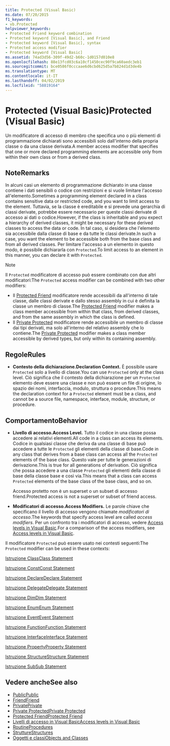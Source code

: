 ```yaml
---
title: Protected (Visual Basic)
ms.date: 07/20/2015
f1_keywords:
- vb.Protected
helpviewer_keywords:
- Protected Friend keyword combination
- Protected keyword [Visual Basic], and Friend
- Protected keyword [Visual Basic], syntax
- Protected access modifier
- Protected keyword [Visual Basic]
ms.assetid: 74ad3d56-309f-49d2-b60c-1d0157d010e8
ms.openlocfilehash: 88e13fcd03c6a10cf1450cec90f9ca60aedc3eb1
ms.sourcegitcommit: bce0586f0cccaae6d6cbd625d5a7b824d1d3de4b
ms.translationtype: MT
ms.contentlocale: it-IT
ms.lasthandoff: 04/02/2019
ms.locfileid: "58819164"
---
```

# <a name="protected-visual-basic"></a><span data-ttu-id="4282b-102">Protected (Visual Basic)</span><span class="sxs-lookup"><span data-stu-id="4282b-102">Protected (Visual Basic)</span></span>
<span data-ttu-id="4282b-103">Un modificatore di accesso di membro che specifica uno o più elementi di programmazione dichiarati sono accessibili solo dall'interno della propria classe o da una classe derivata.</span><span class="sxs-lookup"><span data-stu-id="4282b-103">A member access modifier that specifies that one or more declared programming elements are accessible only from within their own class or from a derived class.</span></span>  
  
## <a name="remarks"></a><span data-ttu-id="4282b-104">Note</span><span class="sxs-lookup"><span data-stu-id="4282b-104">Remarks</span></span>  
 <span data-ttu-id="4282b-105">In alcuni casi un elemento di programmazione dichiarato in una classe contiene i dati sensibili o codice con restrizioni e si vuole limitare l'accesso all'elemento.</span><span class="sxs-lookup"><span data-stu-id="4282b-105">Sometimes a programming element declared in a class contains sensitive data or restricted code, and you want to limit access to the element.</span></span> <span data-ttu-id="4282b-106">Tuttavia, se la classe è ereditabile e si prevede una gerarchia di classi derivate, potrebbe essere necessario per queste classi derivate di accesso ai dati o codice.</span><span class="sxs-lookup"><span data-stu-id="4282b-106">However, if the class is inheritable and you expect a hierarchy of derived classes, it might be necessary for these derived classes to access the data or code.</span></span> <span data-ttu-id="4282b-107">In tal caso, si desidera che l'elemento sia accessibile dalla classe di base e da tutte le classi derivate.</span><span class="sxs-lookup"><span data-stu-id="4282b-107">In such a case, you want the element to be accessible both from the base class and from all derived classes.</span></span> <span data-ttu-id="4282b-108">Per limitare l'accesso a un elemento in questo modo, è possibile dichiararla con `Protected`.</span><span class="sxs-lookup"><span data-stu-id="4282b-108">To limit access to an element in this manner, you can declare it with `Protected`.</span></span>  

> [!NOTE]
> <span data-ttu-id="4282b-109">Il `Protected` modificatore di accesso può essere combinato con due altri modificatori:</span><span class="sxs-lookup"><span data-stu-id="4282b-109">The `Protected` access modifier can be combined with two other modifiers:</span></span>
> - <span data-ttu-id="4282b-110">Il [Protected Friend](protected-friend.md) modificatore rende accessibili da all'interno di tale classe, dalle classi derivate e dallo stesso assembly in cui è definita la classe un membro di classe.</span><span class="sxs-lookup"><span data-stu-id="4282b-110">The [Protected Friend](protected-friend.md) modifier makes a class member accessible from within that class, from derived classes, and from the same assembly in which the class is defined.</span></span> 
> - <span data-ttu-id="4282b-111">Il [Private Protected](private-protected.md) modificatore rende accessibile un membro di classe dai tipi derivati, ma solo all'interno del relativo assembly che lo contiene.</span><span class="sxs-lookup"><span data-stu-id="4282b-111">The [Private Protected](private-protected.md) modifier makes a class member accessible by derived types, but only within its containing assembly.</span></span>
  
## <a name="rules"></a><span data-ttu-id="4282b-112">Regole</span><span class="sxs-lookup"><span data-stu-id="4282b-112">Rules</span></span>  
  
-   <span data-ttu-id="4282b-113">**Contesto della dichiarazione.**</span><span class="sxs-lookup"><span data-stu-id="4282b-113">**Declaration Context.**</span></span> <span data-ttu-id="4282b-114">È possibile usare `Protected` solo a livello di classe.</span><span class="sxs-lookup"><span data-stu-id="4282b-114">You can use `Protected` only at the class level.</span></span> <span data-ttu-id="4282b-115">Ciò significa che il contesto della dichiarazione per un `Protected` elemento deve essere una classe e non può essere un file di origine, lo spazio dei nomi, interfaccia, modulo, struttura o procedure.</span><span class="sxs-lookup"><span data-stu-id="4282b-115">This means the declaration context for a `Protected` element must be a class, and cannot be a source file, namespace, interface, module, structure, or procedure.</span></span>  

## <a name="behavior"></a><span data-ttu-id="4282b-116">Comportamento</span><span class="sxs-lookup"><span data-stu-id="4282b-116">Behavior</span></span>  
  
-   <span data-ttu-id="4282b-117">**Livello di accesso.**</span><span class="sxs-lookup"><span data-stu-id="4282b-117">**Access Level.**</span></span> <span data-ttu-id="4282b-118">Tutto il codice in una classe possa accedere ai relativi elementi.</span><span class="sxs-lookup"><span data-stu-id="4282b-118">All code in a class can access its elements.</span></span> <span data-ttu-id="4282b-119">Codice in qualsiasi classe che deriva da una classe di base può accedere a tutte le `Protected` gli elementi della classe di base.</span><span class="sxs-lookup"><span data-stu-id="4282b-119">Code in any class that derives from a base class can access all the `Protected` elements of the base class.</span></span> <span data-ttu-id="4282b-120">Questo vale per tutte le generazioni di derivazione.</span><span class="sxs-lookup"><span data-stu-id="4282b-120">This is true for all generations of derivation.</span></span> <span data-ttu-id="4282b-121">Ciò significa che possa accedere a una classe `Protected` gli elementi della classe di base della classe base e così via.</span><span class="sxs-lookup"><span data-stu-id="4282b-121">This means that a class can access `Protected` elements of the base class of the base class, and so on.</span></span>  
  
     <span data-ttu-id="4282b-122">Accesso protetto non è un superset o un subset di accesso friend.</span><span class="sxs-lookup"><span data-stu-id="4282b-122">Protected access is not a superset or subset of friend access.</span></span>  
  
-   <span data-ttu-id="4282b-123">**Modificatori di accesso.**</span><span class="sxs-lookup"><span data-stu-id="4282b-123">**Access Modifiers.**</span></span> <span data-ttu-id="4282b-124">Le parole chiave che specificano il livello di accesso vengono chiamate *modificatori di accesso*.</span><span class="sxs-lookup"><span data-stu-id="4282b-124">The keywords that specify access level are called *access modifiers*.</span></span> <span data-ttu-id="4282b-125">Per un confronto tra i modificatori di accesso, vedere [Access levels in Visual Basic](../../../visual-basic/programming-guide/language-features/declared-elements/access-levels.md).</span><span class="sxs-lookup"><span data-stu-id="4282b-125">For a comparison of the access modifiers, see [Access levels in Visual Basic](../../../visual-basic/programming-guide/language-features/declared-elements/access-levels.md).</span></span>  
  
 <span data-ttu-id="4282b-126">Il modificatore `Protected` può essere usato nei contesti seguenti:</span><span class="sxs-lookup"><span data-stu-id="4282b-126">The `Protected` modifier can be used in these contexts:</span></span>  
  
 [<span data-ttu-id="4282b-127">Istruzione Class</span><span class="sxs-lookup"><span data-stu-id="4282b-127">Class Statement</span></span>](../../../visual-basic/language-reference/statements/class-statement.md)  
  
 [<span data-ttu-id="4282b-128">Istruzione Const</span><span class="sxs-lookup"><span data-stu-id="4282b-128">Const Statement</span></span>](../../../visual-basic/language-reference/statements/const-statement.md)  
  
 [<span data-ttu-id="4282b-129">Istruzione Declare</span><span class="sxs-lookup"><span data-stu-id="4282b-129">Declare Statement</span></span>](../../../visual-basic/language-reference/statements/declare-statement.md)  
  
 [<span data-ttu-id="4282b-130">Istruzione Delegate</span><span class="sxs-lookup"><span data-stu-id="4282b-130">Delegate Statement</span></span>](../../../visual-basic/language-reference/statements/delegate-statement.md)  
  
 [<span data-ttu-id="4282b-131">Istruzione Dim</span><span class="sxs-lookup"><span data-stu-id="4282b-131">Dim Statement</span></span>](../../../visual-basic/language-reference/statements/dim-statement.md)  
  
 [<span data-ttu-id="4282b-132">Istruzione Enum</span><span class="sxs-lookup"><span data-stu-id="4282b-132">Enum Statement</span></span>](../../../visual-basic/language-reference/statements/enum-statement.md)  
  
 [<span data-ttu-id="4282b-133">Istruzione Event</span><span class="sxs-lookup"><span data-stu-id="4282b-133">Event Statement</span></span>](../../../visual-basic/language-reference/statements/event-statement.md)  
  
 [<span data-ttu-id="4282b-134">Istruzione Function</span><span class="sxs-lookup"><span data-stu-id="4282b-134">Function Statement</span></span>](../../../visual-basic/language-reference/statements/function-statement.md)  
  
 [<span data-ttu-id="4282b-135">Istruzione Interface</span><span class="sxs-lookup"><span data-stu-id="4282b-135">Interface Statement</span></span>](../../../visual-basic/language-reference/statements/interface-statement.md)  
  
 [<span data-ttu-id="4282b-136">Istruzione Property</span><span class="sxs-lookup"><span data-stu-id="4282b-136">Property Statement</span></span>](../../../visual-basic/language-reference/statements/property-statement.md)  
  
 [<span data-ttu-id="4282b-137">Istruzione Structure</span><span class="sxs-lookup"><span data-stu-id="4282b-137">Structure Statement</span></span>](../../../visual-basic/language-reference/statements/structure-statement.md)  
  
 [<span data-ttu-id="4282b-138">Istruzione Sub</span><span class="sxs-lookup"><span data-stu-id="4282b-138">Sub Statement</span></span>](../../../visual-basic/language-reference/statements/sub-statement.md)  
  
## <a name="see-also"></a><span data-ttu-id="4282b-139">Vedere anche</span><span class="sxs-lookup"><span data-stu-id="4282b-139">See also</span></span>

- [<span data-ttu-id="4282b-140">Public</span><span class="sxs-lookup"><span data-stu-id="4282b-140">Public</span></span>](../../../visual-basic/language-reference/modifiers/public.md)
- [<span data-ttu-id="4282b-141">Friend</span><span class="sxs-lookup"><span data-stu-id="4282b-141">Friend</span></span>](../../../visual-basic/language-reference/modifiers/friend.md)
- [<span data-ttu-id="4282b-142">Private</span><span class="sxs-lookup"><span data-stu-id="4282b-142">Private</span></span>](../../../visual-basic/language-reference/modifiers/private.md)
- [<span data-ttu-id="4282b-143">Private Protected</span><span class="sxs-lookup"><span data-stu-id="4282b-143">Private Protected</span></span>](private-protected.md)
- [<span data-ttu-id="4282b-144">Protected Friend</span><span class="sxs-lookup"><span data-stu-id="4282b-144">Protected Friend</span></span>](protected-friend.md)
- [<span data-ttu-id="4282b-145">Livelli di accesso in Visual Basic</span><span class="sxs-lookup"><span data-stu-id="4282b-145">Access levels in Visual Basic</span></span>](../../../visual-basic/programming-guide/language-features/declared-elements/access-levels.md)
- [<span data-ttu-id="4282b-146">Routine</span><span class="sxs-lookup"><span data-stu-id="4282b-146">Procedures</span></span>](../../../visual-basic/programming-guide/language-features/procedures/index.md)
- [<span data-ttu-id="4282b-147">Strutture</span><span class="sxs-lookup"><span data-stu-id="4282b-147">Structures</span></span>](../../../visual-basic/programming-guide/language-features/data-types/structures.md)
- [<span data-ttu-id="4282b-148">Oggetti e classi</span><span class="sxs-lookup"><span data-stu-id="4282b-148">Objects and Classes</span></span>](../../../visual-basic/programming-guide/language-features/objects-and-classes/index.md)
